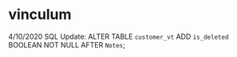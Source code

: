 # vinculum

4/10/2020
SQL Update:
ALTER TABLE `customer_vt` ADD `is_deleted` BOOLEAN NOT NULL AFTER `Notes`;
